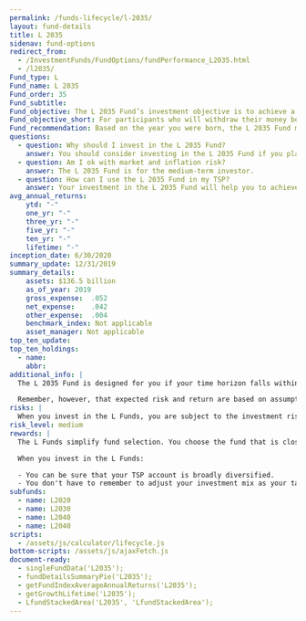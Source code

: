 ```yaml
---
permalink: /funds-lifecycle/l-2035/
layout: fund-details
title: L 2035
sidenav: fund-options
redirect_from:
  - /InvestmentFunds/FundOptions/fundPerformance_L2035.html
  - /l2035/
Fund_type: L
Fund_name: L 2035
Fund_order: 35
Fund_subtitle:
Fund_objective: The L 2035 Fund’s investment objective is to achieve a moderate to high level of growth with a low emphasis on preservation of assets. The Fund's allocation in the G, F, C, S, and I Funds is adjusted quarterly. The L 2035 Fund will roll into the L Income Fund automatically in July 2035 when its allocation becomes the same as the allocation of the L Income Fund.
Fund_objective_short: For participants who will withdraw their money beginning 2033 through 2037.
Fund_recommendation: Based on the year you were born, the L 2035 Fund may be a good choice for you because you may have time to ride out any fluctuations in the market.
questions:
  - question: Why should I invest in the L 2035 Fund?
    answer: You should consider investing in the L 2035 Fund if you plan to withdraw from your account between 2033 – 2037.
  - question: Am I ok with market and inflation risk?
    answer: The L 2035 Fund is for the medium-term investor.
  - question: How can I use the L 2035 Fund in my TSP?
    answer: Your investment in the L 2035 Fund will help you to achieve the best expected return for the amount of expected risk that is appropriate for your time horizon. The L 2035 Fund makes the investing process easy for you because you do not have to figure out how to diversify your account or how and when to rebalance - it’s done for you.
avg_annual_returns:
    ytd: "-"
    one_yr: "-"
    three_yr: "-"
    five_yr: "-"
    ten_yr: "-"
    lifetime: "-"
inception_date: 6/30/2020
summary_update: 12/31/2019
summary_details:
    assets: $136.5 billion
    as_of_year: 2019
    gross_expense:  .052
    net_expense:    .042
    other_expense:  .004
    benchmark_index: Not applicable
    asset_manager: Not applicable
top_ten_update:
top_ten_holdings:
  - name:
    abbr:
additional_info: |
  The L 2035 Fund is designed for you if your time horizon falls within the 2033 through 2037 range. The asset allocation of this fund is adjusted quarterly, moving to a more conservative mix, gradually approaching that of the L Income Fund. Between quarterly adjustments, the asset allocation of the L 2035 Fund is maintained through daily rebalancing to the fund’s target allocation.

  Remember, however, that expected risk and return are based on assumptions about future economic conditions and investment performance. There is no guaranteed rate of return for any period, either short-term or long-term. For the fund’s historical returns, visit [Share Price History]({{ site.baseurl }}/fund-performance/share-price-history/). Past performance does not guarantee future results.
risks: |
  When you invest in the L Funds, you are subject to the investment risks associated with the G, F, C, S, and I funds. Your account is not guaranteed against loss. The L Funds can have periods of gain and loss, just as the individual TSP funds do.
risk_level: medium
rewards: |
  The L Funds simplify fund selection. You choose the fund that is closest to your target date (or, if your target date falls between the target dates that are offered, you can split your account between the two target date funds closest to your time horizon).

  When you invest in the L Funds:

  - You can be sure that your TSP account is broadly diversified.
  - You don't have to remember to adjust your investment mix as your target date approaches - it's done for you.
subfunds:
  - name: L2020
  - name: L2030
  - name: L2040
  - name: L2040
scripts:
  - /assets/js/calculator/lifecycle.js
bottom-scripts: /assets/js/ajaxFetch.js
document-ready:
  - singleFundData('L2035');
  - fundDetailsSummaryPie('L2035');
  - getFundIndexAverageAnnualReturns('L2035');
  - getGrowthLifetime('L2035');
  - LfundStackedArea('L2035', 'LfundStackedArea');
---
```

